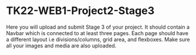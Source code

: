 # TK22-WEB1-Project2-Stage3
Here you will upload and submit Stage 3 of your project.
It should contain a Navbar which is connected to at least three pages. Each page should have a different layout i.e divisions/columns, grid area, and flexboxes.
Make sure all your images and media are also uploaded.
